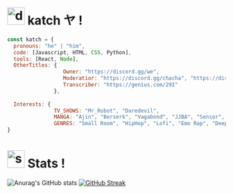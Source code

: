 # <img src="https://cdn.discordapp.com/emojis/836238456979849237.webp?size=96&quality=lossless" alt="drawing" width="40"/> katch ヤ ! 

```js
const katch = {
  pronouns: "he" | "him",
  code: [Javascript, HTML, CSS, Python],
  tools: [React, Node],
  OtherTitles: {
                  Owner: "https://discord.gg/we",
                  Moderatior: "https://discord.gg/chacha", "https://discord.gg/want",
                  Transcriber: "https://genius.com/29I"
               },
               
  Interests: {
               TV_SHOWS: "Mr_Robot", "Daredevil",
               MANGA: "Ajin", "Berserk", "Vagabond", "JJBA", "Sensor",
               GENRES: "Small Room", "HipHop", "Lofi", "Emo Rap", "Deep HipHop", "Acoustic"
}
```

# <img src="https://cdn.discordapp.com/emojis/836241973269626920.webp?size=96&quality=lossless" alt="stats" width="40"/> Stats !
![Anurag's GitHub stats](https://github-readme-stats.vercel.app/api?username=ka-chng&show_icons=true&theme=gruvbox)
[![GitHub Streak](http://github-readme-streak-stats.herokuapp.com?user=ka-chng&theme=dark&background=000000)](https://git.io/streak-stats)

